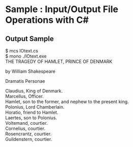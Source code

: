 # Sample : Input/Output File Operations with C#

## Output Sample

$ mcs IOtext.cs  
$ mono ./IOtext.exe  
THE TRAGEDY OF HAMLET, PRINCE OF DENMARK  


by William Shakespeare  



Dramatis Personae  

  Claudius, King of Denmark.  
  Marcellus, Officer.  
  Hamlet, son to the former, and nephew to the present king.  
  Polonius, Lord Chamberlain.  
  Horatio, friend to Hamlet.  
  Laertes, son to Polonius.  
  Voltemand, courtier.  
  Cornelius, courtier.  
  Rosencrantz, courtier.  
  Guildenstern, courtier.  
